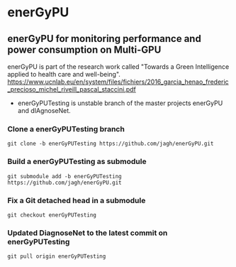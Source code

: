 # enerGyPU
enerGyPU for monitoring performance and power consumption on Multi-GPU
----------------------------------------------------------------------------------------

enerGyPU is part of the research work called "Towards a Green Intelligence applied to health care and well-being".
https://www.ucnlab.eu/en/system/files/fichiers/2016_garcia_henao_frederic_precioso_michel_riveill_pascal_staccini.pdf

* enerGyPUTesting is unstable branch of the master projects enerGyPU and dIAgnoseNet.

### Clone a enerGyPUTesting branch

```git clone -b enerGyPUTesting https://github.com/jagh/enerGyPU.git```

### Build a enerGyPUTesting as submodule

```git submodule add -b enerGyPUTesting https://github.com/jagh/enerGyPU.git```

### Fix a Git detached head in a submodule
```git checkout enerGyPUTesting```

### Updated DiagnoseNet to the latest commit on enerGyPUTesting
```git pull origin enerGyPUTesting```
